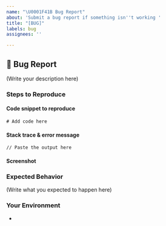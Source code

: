 ```yaml
---
name: "\U0001F41B Bug Report"
about: 'Submit a bug report if something isn''t working '
title: "[BUG]"
labels: bug
assignees: ''

---
```


## 🐛 Bug Report

<!--
    What's the bug in foundry-zkSync that you found?
    How serious is this bug and what is affected?
-->

(Write your description here)

### Steps to Reproduce

<!-- How do I reproduce this issue in foundry-zkSync? -->

#### Code snippet to reproduce

```
# Add code here
```

#### Stack trace & error message

```
// Paste the output here
```
#### Screenshot

### Expected Behavior

<!--
    What was supposed to happen in foundry-zkSync?
    What happened instead?
-->

(Write what you expected to happen here)

### Your Environment

- <!-- Browser Version -->
